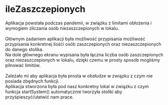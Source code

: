# ileZaszczepionych

Aplikacja powstała podczas pandemii, w związku z limitami obłożenia i wymogiem zliczania osób niezaszczepionych w lokalu.
<BR><BR>
Głównym zadaniem aplikacji była możliwość przypisania możliwość przypisania konkretnej ilośći osób zaszczepionych oraz niezaszczepionych do danego stolika.
<BR>
Na dole głównego ekranu wypisana była łączna liczba osób zaszczepionych oraz niezaszczepionych w lokalu, 
dzięki czemu w prosty sposób mogliśmy pilnować limitów.
<BR><BR>
Zależało mi aby aplikacja była prosta w obsłudze w związku z czym nie posiada zbędnych funkcji.
<BR>
  Aplikacja stworzona była pod nasz konkretny lokal w związku z czym funkcja startSystem() automatycznie tworzyła stoliki aby przyśpieszyć/ułatwić nam prace.
